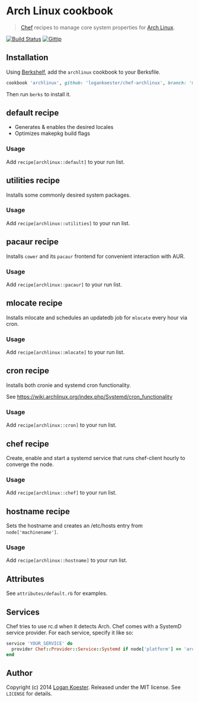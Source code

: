 # Arch Linux cookbook
> [Chef](http://getchef.com/) recipes to manage core system properties for [Arch Linux](http://archlinux.org).

[![Build Status](http://ci.ldk.io/logankoester/chef-archlinux/badge)](http://ci.ldk.io/logankoester/chef-archlinux/)
[![Gittip](http://img.shields.io/gittip/logankoester.png)](https://www.gittip.com/logankoester/)

## Installation

Using [Berkshelf](http://berkshelf.com/), add the `archlinux` cookbook to your Berksfile.

```ruby
cookbook 'archlinux', github: 'logankoester/chef-archlinux', branch: 'master'
```
Then run `berks` to install it.

## default recipe

  * Generates & enables the desired locales
  * Optimizes makepkg build flags

### Usage

Add `recipe[archlinux::default]` to your run list.

## utilities recipe

Installs some commonly desired system packages. 

### Usage

Add `recipe[archlinux::utilities]` to your run list.

## pacaur recipe

Installs `cower` and its `pacaur` frontend for convenient interaction
with AUR.

### Usage

Add `recipe[archlinux::pacaur]` to your run list.


## mlocate recipe

Installs mlocate and schedules an updatedb job for `mlocate` every hour
via cron.

### Usage

Add `recipe[archlinux::mlocate]` to your run list.

## cron recipe

Installs both cronie and systemd cron functionality.

See https://wiki.archlinux.org/index.php/Systemd/cron_functionality

### Usage

Add `recipe[archlinux::cron]` to your run list.

## chef recipe

Create, enable and start a systemd service that runs chef-client hourly to
converge the node.

### Usage

Add `recipe[archlinux::chef]` to your run list.

## hostname recipe

Sets the hostname and creates an /etc/hosts entry from `node['machinename']`.

### Usage

Add `recipe[archlinux::hostname]` to your run list.

## Attributes

See `attributes/default.rb` for examples.

## Services

Chef tries to use rc.d when it detects Arch. Chef comes with a SystemD service provider. For each service, specify it like so:

```ruby
service 'YOUR_SERVICE' do
  provider Chef::Provider::Service::Systemd if node['platform'] == 'arch'
end
```

## Author

Copyright (c) 2014 [Logan Koester](http://logankoester.com). Released under the MIT license. See `LICENSE` for details.
